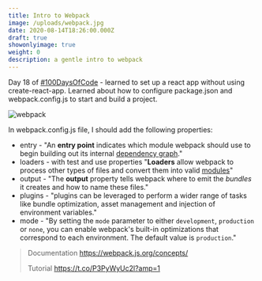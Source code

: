 ```yaml
---
title: Intro to Webpack
image: /uploads/webpack.jpg
date: 2020-08-14T18:26:00.000Z
draft: true
showonlyimage: true
weight: 0
description: a gentle intro to webpack
---
```

Day 18 of [\#100DaysOfCode](https://twitter.com/hashtag/100DaysOfCode?src=hashtag_click) - learned to set up a react app without using create-react-app. Learned about how to configure package.json and webpack.config.js to start and build a project.

![webpack](/uploads/webpack.jpg "webpack")

In webpack.config.js file, I should add the following properties:

* entry - "An **entry point** indicates which module webpack should use to begin building out its internal [dependency graph](https://webpack.js.org/concepts/dependency-graph/)."
* loaders - with test and use properties "**Loaders** allow webpack to process other types of files and convert them into valid [modules](https://webpack.js.org/concepts/modules)"
* output - "The **output** property tells webpack where to emit the *bundles* it creates and how to name these files."
* plugins - "plugins can be leveraged to perform a wider range of tasks like bundle optimization, asset management and injection of environment variables."
* mode - "By setting the `mode` parameter to either `development`, `production` or `none`, you can enable webpack's built-in optimizations that correspond to each environment. The default value is `production`."

> Documentation <https://webpack.js.org/concepts/>
>
> Tutorial <https://t.co/P3PyWyUc2l?amp=1>